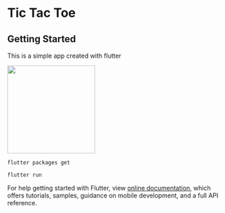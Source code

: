 # Tic Tac Toe

## Getting Started

This is a simple app created with flutter

<img src="./ScreenShots/Screen Shot ios.png" width="200">

`flutter packages get`

`flutter run`

For help getting started with Flutter, view
[online documentation](https://flutter.dev/docs), which offers tutorials,
samples, guidance on mobile development, and a full API reference.
